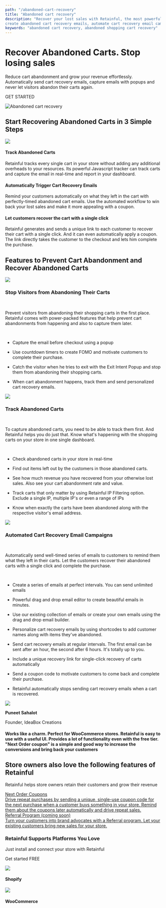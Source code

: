 ```yaml
---
path: "/abandoned-cart-recovery"
title: "Abandoned cart recovery"
description: "Recover your lost sales with Retainful, the most powerful abandoned cart recovery app. Grow your revenue,
create abandoned cart recovery emails, automate cart recovery email campaigns and do more now!"
keywords: "abandoned cart recovery, abandoned shopping cart recovery"
---
```

<div class="vip-page">

<container>

<headercontent>

<div  slot="left">

# Recover Abandoned Carts. Stop losing sales

Reduce cart abandonment and grow your revenue effortlessly. Automatically send cart recovery emails, capture emails with popups and never let visitors abandon their carts again.

<cta url="https://app.retainful.com/?utm_source=landing_page&utm_medium=abandoned_cart_recovery&utm_campaign=recover_your_cart&utm_term=cta" target="_blank" rel="noopener">GET STARTED</cta>

</div>

<div slot="right">

![Abandoned cart recovery](../images/landingpage/abandoned-carts-recovery/Cart.jpg)

</div>

</headercontent>

</container>

<container>

<div class="p-5">

<div class="p-3 text-center">

## Start Recovering Abandoned Carts in 3 Simple Steps

</div>

<div class="p-3">

<featurecontent featurebodysizeleft="6" featurebodysizerigth="6">

<div slot="left" class="feature-step-image">

![](../images/landingpage/abandoned-carts-recovery/a-06.svg)

</div>

<div slot="right" class="step-container">

<div class="step-list">

#### Track Abandoned Carts 

Retainful tracks every single cart in your store without adding any additional overheads to your resources. Its powerful Javascript tracker can track carts and capture the email in real-time and report in your dashboard. 

</div>

<div class="step-list">

#### Automatically Trigger Cart Recovery Emails

Remind your customers automatically on what they left in the cart with perfectly-timed abandoned cart emails.  Use the automated workflow to win back your lost sales and make it more appealing with a coupon.

</div>

<div class="step-list">

#### Let customers recover the cart with a single click

Retainful generates and sends a unique link to each customer to recover their cart with a single click. And it can even automatically apply a coupon. The link directly takes the customer to the checkout and lets him complete the purchase.

</div>

</div>

</featurecontent>

</div>

</div>

</container>

<container>

<div class="text-center">

## Features to Prevent Cart Abandonment and Recover Abandoned Carts  

</div>

<div class="p-5">

<featurecontent featurebodysizeleft="6" featurebodysizerigth="6">

<div slot="left">

![](../images/landingpage/abandoned-carts-recovery/a-07.svg)

</div>

<div slot="right">

### Stop Visitors from Abandoning Their Carts

<br>

Prevent visitors from abandoning their shopping carts in the first place. Retainful comes with power-packed features that help prevent cart abandonments from happening and also to capture them later.

<br>

-   Capture the email before checkout using a popup
    
-   Use countdown timers to create FOMO and motivate customers to complete their purchase.
    
-   Catch the visitor when he tries to exit with the Exit Intent Popup and stop them from abandoning their shopping carts.
    
-   When cart abandonment happens, track them and send personalized cart recovery emails.


</div>

</featurecontent>

</div>

<div class="p-5">

<featurecontent featurebodysizeleft="6" featurebodysizerigth="6" orderleft="order-two" orderright="order-one">

<div slot="right">

![](../images/landingpage/abandoned-carts-recovery/a-08.svg)

</div>

<div slot="left">

### Track Abandoned Carts

<br>

To capture abandoned carts, you need to be able to track them first. And Retainful helps you do just that. Know what's happening with the shopping carts on your store in one single dashboard.

<br>

-   Check abandoned carts in your store in real-time
    
-   Find out items left out by the customers in those abandoned carts.
    
-   See how much revenue you have recovered from your otherwise lost sales. Also see your cart abandonment rate and value.
    
-   Track carts that only matter by using Retainful IP Filtering option. Exclude a single IP, multiple IP's or even a range of IPs
    
-   Know when exactly the carts have been abandoned along with the respective visitor's email address.

</div>

</featurecontent>

</div>

<div class="p-5">

<featurecontent featurebodysizeleft="6" featurebodysizerigth="6">

<div slot="left">

![](../images/landingpage/abandoned-carts-recovery/a-09.svg)

</div>

<div slot="right">


### Automated Cart Recovery Email Campaigns

<br>

Automatically send well-timed series of emails to customers to remind them what they left in their carts. Let the customers recover their abandoned carts with a single click and complete the purchase.

<br>

-   Create a series of emails at perfect intervals. You can send unlimited emails
    
-   Powerful drag and drop email editor to create beautiful emails in minutes.
    
-   Use our existing collection of emails or create your own emails using the drag and drop email builder.
    
-   Personalize cart recovery emails by using shortcodes to add customer names along with items they've abandoned.
    
-   Send cart recovery emails at regular intervals. The first email can be sent after an hour, the second after 6 hours. It's totally up to you.
    
-   Include a unique recovery link for single-click recovery of carts automatically
    
-   Send a coupon code to motivate customers to come back and complete their purchase.
    
-   Retainful automatically stops sending cart recovery emails when a cart is recovered.

</div>

</featurecontent>

</div>

</container>

<div class="customer-testimonial-section">
<div class="testimonial-background-primary"></div>
<div class="testimonial-content container">
<row class="align-items-center">
<column size="4">
<div class="customer-quote">
<div class="customer-info text-right">
<div class="user-img">
<img src="https://raw.githubusercontent.com/retainful/site-images/master/reviews/puneetsahalot.jpg"
class="img-responsive" />
</div>
<div>
<p><strong>Puneet Sahalot</strong></p>
<p>Founder, IdeaBox Creations</p>
</div>
</div>
</div>
</column>
<column size="8">
<div class="customer-quote">
<h4>Works like a charm. Perfect for WooCommerce stores.
Retainful is easy to use with a useful UI. Provides a lot of functionality even with the free
tier. "Next Order coupon" is a simple and good way to increase the conversions and bring back
your customers</h4>
</div>
</column>
</row>
</div>
</div>
</div>

<container>

<div class="vip-page">
<div class="section-container">
<div class="programs-container-background d-none d-xl-block"></div>
<div class="row justify-content-center">
<div class="col-md-10">
<div class="row text-center justify-content-center">
<div class="col-lg-8 mb-2">

## Store owners also love the following features of Retainful

Retainful helps store owners retain their customers and grow their revenue

</div>
</div>

<div class="row justify-content-center">
<div class="col-auto mx-1">
<a class="program-card " href="/next-order-coupon">
<img style="margin: 0 auto;" class="img img-responsive w-50" alt="" src="../images/landingpage/abandoned-carts-recovery/a-04.svg">
<div class="title text-default mb-0_5">
Next Order Coupons
</div>
<div class="body text-subdued">
Drive repeat purchases by sending a unique, single-use coupon code for the next purchase when a customer buys something in your store. Remind them about the coupons later automatically and drive repeat sales.
</div>
</a>
</div>
<div class="col-auto mx-1">
<a class="program-card" style="padding-bottom: 106px" href="/referral-marketing">
<img style="margin: 0 auto;" class="img img-responsive w-50" alt="" src="../images/landingpage/abandoned-carts-recovery/a-05.svg">
<div class="title text-default mb-0_5">
Referral Program (coming soon)
</div>
<div class="body text-subdued">
Turn your customers into brand advocates with a Referral program. Let your existing customers bring new sales for your store.
</div>
</a>
</div>
</div>
</div>
</div>
</div>
</div>
</container>

</div>

</div>

</div>
</div>
</container>

<container>

<div class="page-how-it-works">

<featurecontent featurebodysizeleft="6" featurebodysizerigth="6">

<div slot="left">

### Retainful Supports Platforms You Love


Just install and connect your store with Retainful

<cta url="https://app.retainful.com/?utm_source=landing_page&utm_medium=how_it_works&utm_campaign=get_started_free" target="_blank" class="btn-action">Get started FREE</cta>

</div>

<div slot="right">

<div class="integrated-store-list">
<div class="store-module">
<div class="store-logo">
<img src="https://raw.githubusercontent.com/retainful/site-images/master/menu-icons/shopify-icon.png" class="img-responsive" />
</div>
<div class="store-name">
<h4>Shopify</h4>
</div>
</div>
<div class="store-module">
<div class="store-logo">
<img src="https://raw.githubusercontent.com/retainful/site-images/master/menu-icons/woo-icon-logo.png" class="img-responsive" />
</div>
<div class="store-name">
<h4>WooCommerce</h4>
</div>
</div>
</div>

</div>

</featurecontent>

</div>

</container>
